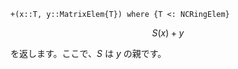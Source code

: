 ```
+(x::T, y::MatrixElem{T}) where {T <: NCRingElem}
```

$$
S(x) + y
$$

を返します。ここで、$S$ は $y$ の親です。

